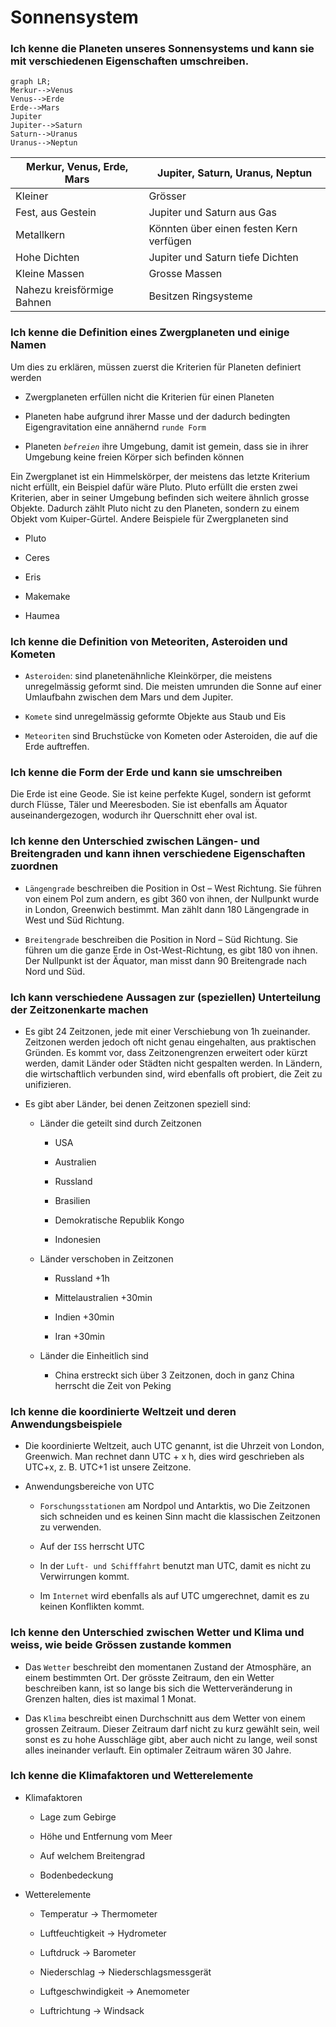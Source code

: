 # Sonnensystem

### Ich kenne die Planeten unseres Sonnensystems und kann sie mit verschiedenen Eigenschaften umschreiben.

```mermaid
graph LR;
Merkur-->Venus
Venus-->Erde
Erde-->Mars
Jupiter
Jupiter-->Saturn
Saturn-->Uranus
Uranus-->Neptun
```

| Merkur, Venus, Erde, Mars  | Jupiter, Saturn, Uranus, Neptun         |
| -------------------------- | --------------------------------------- |
| Kleiner                    | Grösser                                 |
| Fest, aus Gestein          | Jupiter und Saturn aus Gas              |
| Metallkern                | Könnten über einen festen Kern verfügen |
| Hohe Dichten               | Jupiter und Saturn tiefe Dichten        |
| Kleine Massen              | Grosse Massen                           |
| Nahezu kreisförmige Bahnen | Besitzen Ringsysteme                    |

### Ich kenne die Definition eines Zwergplaneten und einige Namen

Um dies zu erklären, müssen zuerst die Kriterien für Planeten definiert werden

- Zwergplaneten erfüllen nicht die Kriterien für einen Planeten

- Planeten habe aufgrund ihrer Masse und der dadurch bedingten Eigengravitation eine annähernd `runde Form`

- Planeten *`befreien`* ihre Umgebung, damit ist gemein, dass sie in ihrer Umgebung keine freien Körper sich befinden können

Ein Zwergplanet ist ein Himmelskörper, der meistens das letzte Kriterium nicht erfüllt, ein Beispiel dafür wäre Pluto. Pluto erfüllt die ersten zwei Kriterien, aber in seiner Umgebung befinden sich weitere ähnlich grosse Objekte. Dadurch zählt Pluto nicht zu den Planeten, sondern zu einem Objekt vom Kuiper-Gürtel.
Andere Beispiele für Zwergplaneten sind

- Pluto

- Ceres

- Eris

- Makemake

- Haumea

### Ich kenne die Definition von Meteoriten, Asteroiden und Kometen

- `Asteroiden`: sind planetenähnliche Kleinkörper, die meistens unregelmässig geformt sind. Die meisten umrunden die Sonne auf einer Umlaufbahn zwischen dem Mars und dem Jupiter.

- `Komete` sind unregelmässig geformte Objekte aus Staub und Eis

- `Meteoriten` sind Bruchstücke von Kometen oder Asteroiden, die auf die Erde auftreffen.

### Ich kenne die Form der Erde und kann sie umschreiben

Die Erde ist eine Geode. Sie ist keine perfekte Kugel, sondern ist geformt durch Flüsse, Täler und Meeresboden. Sie ist ebenfalls am Äquator auseinandergezogen, wodurch ihr Querschnitt eher oval ist.

### Ich kenne den Unterschied zwischen Längen- und Breitengraden und kann ihnen verschiedene Eigenschaften zuordnen

- `Längengrade` beschreiben die Position in Ost – West Richtung. Sie führen von einem Pol zum andern, es gibt 360 von ihnen, der Nullpunkt wurde in London, Greenwich bestimmt. Man zählt dann 180 Längengrade in West und Süd Richtung.

- `Breitengrade` beschreiben die Position in Nord – Süd Richtung. Sie führen um die ganze Erde in Ost-West-Richtung, es gibt 180 von ihnen. Der Nullpunkt ist der Äquator, man misst dann 90 Breitengrade nach Nord und Süd. 

### Ich kann verschiedene Aussagen zur (speziellen) Unterteilung der Zeitzonenkarte machen

- Es gibt 24 Zeitzonen, jede mit einer Verschiebung von 1h zueinander. Zeitzonen werden jedoch oft nicht genau eingehalten, aus praktischen Gründen. Es kommt vor, dass Zeitzonengrenzen erweitert oder kürzt werden, damit Länder oder Städten nicht gespalten werden. In Ländern, die wirtschaftlich verbunden sind, wird ebenfalls oft probiert, die Zeit zu unifizieren.

- Es gibt aber Länder, bei denen Zeitzonen speziell sind:
  
  - Länder die geteilt sind durch Zeitzonen
    
    - USA
    
    - Australien
    
    - Russland
    
    - Brasilien
    
    - Demokratische Republik Kongo
    
    - Indonesien
  
  - Länder verschoben in Zeitzonen 
    
    - Russland +1h
    
    - Mittelaustralien +30min
    
    - Indien +30min
    
    - Iran +30min
  
  - Länder die Einheitlich sind
    
    - China erstreckt sich über 3 Zeitzonen, doch in ganz China herrscht die Zeit von Peking

### Ich kenne die koordinierte Weltzeit und deren Anwendungsbeispiele

- Die koordinierte Weltzeit, auch UTC genannt, ist die Uhrzeit von London, Greenwich. Man rechnet dann UTC + x h, dies wird geschrieben als UTC+x, z. B. UTC+1 ist unsere Zeitzone.

- Anwendungsbereiche von UTC
  
  - `Forschungsstationen` am Nordpol und Antarktis, wo Die Zeitzonen sich schneiden und es keinen Sinn macht die klassischen Zeitzonen zu verwenden.
  
  - Auf der `ISS` herrscht UTC
  
  - In der `Luft- und Schifffahrt` benutzt man UTC, damit es nicht zu Verwirrungen kommt. 
  
  - Im `Internet` wird ebenfalls als auf UTC umgerechnet, damit es zu keinen Konflikten kommt.

### Ich kenne den Unterschied zwischen Wetter und Klima und weiss, wie beide Grössen zustande kommen

- Das `Wetter` beschreibt den momentanen Zustand der Atmosphäre, an einem bestimmten Ort. Der grösste Zeitraum, den ein Wetter beschreiben kann, ist so lange bis sich die Wetterveränderung in Grenzen halten, dies ist maximal 1 Monat.

- Das `Klima` beschreibt einen Durchschnitt aus dem Wetter von einem grossen Zeitraum. Dieser Zeitraum darf nicht zu kurz gewählt sein, weil sonst es zu hohe Ausschläge gibt, aber auch nicht zu lange, weil sonst alles ineinander verlauft. Ein optimaler Zeitraum wären 30 Jahre.

### Ich kenne die Klimafaktoren und Wetterelemente

- Klimafaktoren
  
  - Lage zum Gebirge
  
  - Höhe und Entfernung vom Meer
  
  - Auf welchem Breitengrad
  
  - Bodenbedeckung

- Wetterelemente
  
  - Temperatur → Thermometer
  
  - Luftfeuchtigkeit → Hydrometer
  
  - Luftdruck → Barometer
  
  - Niederschlag → Niederschlagsmessgerät
  
  - Luftgeschwindigkeit → Anemometer
  
  - Luftrichtung → Windsack



